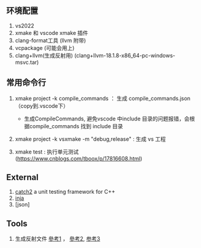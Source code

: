 ## 环境配置

1. vs2022
2. xmake 和 vscode xmake 插件
3. clang-format工具 (llvm 附带)
4. vcpackage (可能会用上)
5. clang+llvm(生成反射用) (clang+llvm-18.1.8-x86_64-pc-windows-msvc.tar)


## 常用命令行

1. xmake project -k compile_commands ： 生成 compile_commands.json （copy到.vscode下）
    
    - 生成CompileCommands, 避免vscode 中include 目录的问题报错，会根据compile_commands 找到 include 目录

2. xmake project -k vsxmake -m "debug,release"   : 生成 vs 工程
3. xmake test : 执行单元测试  (https://www.cnblogs.com/tboox/p/17816608.html)


## External

1. [catch2](https://github.com/catchorg/Catch2) a unit testing framework for C++
2. [inja](https://github.com/pantor/inja?tab=readme-ov-file)
3. [json]

## Tools
1. 生成反射文件 [參考1](https://feiqi3.cn/blog/124) ， [參考2](https://cloud.tencent.com/developer/article/2168328), [参考3](https://github.com/huangfeidian/meta)